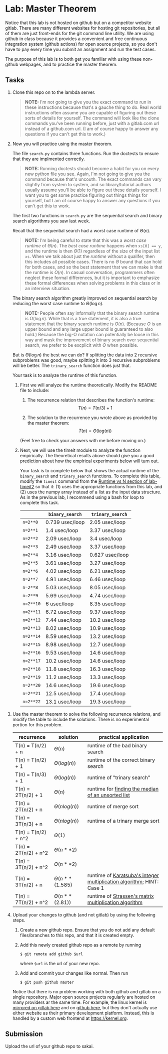 # Lab: Master Theorem

Notice that this lab is not hosted on github but on a competitor website gitlab.
There are many different websites for hosting git repositories,
but all of them are just front-ends for the git command line utility.
We are using github in class because it provides a convenient and free continuous integration system (github actions) for open source projects,
so you don't have to pay every time you submit an assignment and run the test cases.

The purpose of this lab is to both get you familiar with using these non-github webpages, and to practice the master theorem.

## Tasks

1. Clone this repo on to the lambda server.

    > **NOTE:**
    > I'm not going to give you the exact command to run in these instructions because that's a gauche thing to do.
    > Real world instructions often assume you are capable of figuring out these sorts of details for yourself.
    > The command will look like the clone commands you've been running before, just with a gitlab.com url instead of a github.com url.
    > (I am of course happy to answer any questions if you can't get this to work.)

1. Now you will practice using the master theorem.

    The file `search.py` contains three functions.
    Run the doctests to ensure that they are implmented correctly.

    > **NOTE:**
    > Running doctests should become a habit for you on every new python file you see.
    > Again, I'm not going to give you the command because that's uncouth.
    > The exact commands can vary slightly from system to system,
    > and so library/tutorial authors usually assume you'll be able to figure out these details yourself.
    > I want you to get some practice figuring out things things for yourself,
    > but I am of course happy to answer any questions if you can't get this to work.

    The first two functions in `search.py` are the sequential search and binary search algorithms you saw last week.

    Recall that the sequential search had a worst case runtime of $\Theta(n)$.

    > **NOTE:**
    > I'm being careful to state that this was a *worst case runtime* of $\Theta(n)$.
    > The *best case runtime* happens when `xs[0] == y`,
    > and the runtime is then $\Theta(1)$ regardless of the size of the input list `xs`.
    > When we talk about just the *runtime* without a qualifer,
    > then this includes all possible cases.
    > There is no $\Theta$ bound that can hold for both cases,
    > and so the best statement that we can make is that the runtime is $O(n)$.
    > In casual conversation, programmers often neglect these formal differences,
    > but it is important to emphasize these formal differences when solving problems in this class or in an interview situation.

    The binary search algorithm greatly improved on sequential search by reducing the worst case runtime to $\Theta(\log n)$.

    > **NOTE:**
    > People often say informally that the binary search runtime is $O(\log n)$.
    > While that is a true statement, it is also a true statement that the binary search runtime is $O(n)$.
    > (Because $O$ is an upper bound and any large upper bound is guaranteed to also hold.)
    > Because the big-O notation can potentially be loose in this way and mask the improvement of binary search over sequential search,
    > we prefer to be excplicit with $\Theta$ when possible.

    But is $\Theta(\log n)$ the best we can do?
    If splitting the data into 2 recursive subproblems was good,
    maybe splitting it into 3 recursive subproblems will be better.
    The `trinary_search` function does just that.

    Your task is to analyze the runtime of this function.

    1. First we will analyze the runtime theoretically.
        Modify the README file to include:
    
        1. The recurrence relation that describes the function's runtime:
            $$T(n) = T(n/3) + 1$$

        1. The solution to the recurrence you wrote above as provided by the master theorem:
            $$T(n) = \Theta(log(n))$$

        (Feel free to check your answers with me before moving on.)
    
    1. Next, we will use the timeit module to analyze the function empirically.
        The theoretical results above should give you a good prediction about how the empirical experiments below will turn out.

        Your task is to complete below that shows the actual runtime of the `binary_search` and `trinary_search` functions.
        To complete this table, modify the `timeit` command from the [Runtime vs N section of lab-timeit2](https://github.com/mikeizbicki/lab-timeit2#runtime-vs-n) so that it: (1) uses the appropriate functions from this lab, and (2) uses the numpy array instead of a list as the input data structure.
        As in the previous lab, I recommend using a bash for loop to complete this task.

        |                | `binary_search`   | `trinary_search`  |
        | -------------- | ----------------- | ----------------- | 
        | `n=2**0`       | 0.739 usec/loop   | 2.05 usec/loop    |
        | `n=2**1`       | 1.4 usec/loop     | 3.37 usec/loop    |
        | `n=2**2`       | 2.09 usec/loop    | 3.4 usec/loop     |
        | `n=2**3`       | 2.49 usec/loop    | 3.37 usec/loop    |
        | `n=2**4`       | 3.16 usec/loop    | 0.627 usec/loop   |
        | `n=2**5`       | 3.61 usec/loop    | 3.27 usec/loop    |
        | `n=2**6`       | 4.02 usec/loop    | 6.21 usec/loop    |
        | `n=2**7`       | 4.91 usec/loop    | 6.46 usec/loop    |
        | `n=2**8`       | 5.03 usec/loop    | 8.05 usec/loop    |
        | `n=2**9`       | 5.69 usec/loop    | 4.74 usec/loop    |
        | `n=2**10`      | 6 usec/loop       | 8.35 usec/loop    |
        | `n=2**11`      | 6.72 usec/loop    | 9.37 usec/loop    |
        | `n=2**12`      | 7.44 usec/loop    | 10.2 usec/loop    |
        | `n=2**13`      | 8.02 usec/loop    | 10.9 usec/loop    |
        | `n=2**14`      | 8.59 usec/loop    | 13.2 usec/loop    |
        | `n=2**15`      | 8.98 usec/loop    | 12.7 usec/loop    |
        | `n=2**16`      | 9.53 usec/loop    | 14.6 usec/loop    |
        | `n=2**17`      | 10.2 usec/loop    | 14.6 usec/loop    |
        | `n=2**18`      | 11.8 usec/loop    | 16.3 usec/loop    |
        | `n=2**19`      | 11.2 usec/loop    | 13.3 usec/loop    |
        | `n=2**20`      | 14.6 usec/loop    | 19.6 usec/loop    |
        | `n=2**21`      | 12.5 usec/loop    | 17.4 usec/loop    |
        | `n=2**22`      | 13.1 usec/loop    | 19.3 usec/loop    |


1. Use the master theorem to solve the following recurrence relations,
    and modify the table to include the solutions.
    There is no experimental portion for this problem.

    | recurrence           | solution           | practical application                     |
    | -------------------- | ------------------ | ----------------------------------------- |
    | T(n) = T(n/2) + n    | $\Theta(n)$        | runtime of the bad binary search          |
    | T(n) = T(n/2) + 1    | $\Theta(log(n))$   | runtime of the correct binary search      |
    | T(n) = T(n/3) + 1    | $\Theta(log(n))$   | runtime of "trinary search"               |
    | T(n) = 2T(n/2) + 1   | $\Theta(n)$        | runtime for [finding the median of an unsorted list](https://en.wikipedia.org/wiki/Quickselect)|
    | T(n) = 2T(n/2) + n   | $\Theta(nlog(n))$  | runtime of merge sort                     |
    | T(n) = 3T(n/3) + n   | $\Theta(nlog(n))$  | runtime of a trinary merge sort           |
    | T(n) = T(n/2) + n^2  | $\Theta(1)$        |                                           |
    | T(n) = 2T(n/2) + n^2 | $\Theta(n**2)$     |                                           |
    | T(n) = 3T(n/2) + n^2 | $\Theta(n**2)$     |                                           |
    | T(n) = 3T(n/2) + n   | $\Theta(n**(1.585)$ | runtime of [Karatsuba's integer multiplication algorithm](https://en.wikipedia.org/wiki/Karatsuba_algorithm); HINT: Case 1 |
    | T(n) = 7T(n/2) + n^2 | $\Theta(n**(2.81))$ | runtime of [Strassen's matrix multiplication algorithm](https://en.wikipedia.org/wiki/Strassen_algorithm) |

1. Upload your changes to github (and not gitlab) by using the following steps.

    1. Create a new github repo.
        Ensure that you do not add any default files/branches to this repo, and that it is created empty.

    1. Add this newly created github repo as a remote by running
        ```
        $ git remote add github $url
        ```
        where `$url` is the url of your new repo.

    1. Add and commit your changes like normal.
        Then run
        ```
        $ git push github master
        ```
    
    Notice that there is no problem working with both github and gitlab on a single repository.
    Major open source projects regularly are hosted on many providers ar the same time.
    For example, the linux kernel is [mirrored on gitlab here](https://gitlab.com/linux-kernel/linux) and on [github here](https://github.com/torvalds/linux),
    but they don't actually use either website as their primary development platform.
    Instead, this is handled by a custom web frontend at <https://kernel.org>.

## Submission

Upload the url of your github repo to sakai.
